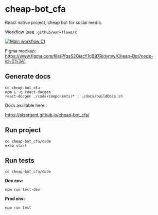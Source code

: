 # cheap-bot_cfa
React native project, cheap bot for social media.

Workflow (see `.github/workflows/`):

[![Main workflow CI](https://github.com/PLsergent/cheap-bot_cfa/workflows/Node.js%20CI/badge.svg)](https://github.com/PLsergent/cheap-bot_cfa/actions?query=workflow%3A%22Node.js+CI%22)

Figma mockup: https://www.figma.com/file/PfqaS2GiacY1gB97Ridymw/Cheap-Bot?node-id=0%3A1

## Generate docs
```
cd cheap-bot_cfa
npm i -g react-docgen
react-docgen ./code/components/* | ./docs/buildDocs.sh
```

Docs available here :

https://plsergent.github.io/cheap-bot_cfa/

## Run project
```
cd cheap-bot_cfa/code
expo start
```

## Run tests
```
cd cheap-bot_cfa/code
```

**Dev env:**
```
npm run test-dev
```

**Prod env:**
```
npm run test
```
